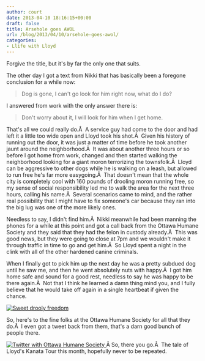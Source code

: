 ```yaml
---
author: court
date: 2013-04-10 18:16:15+00:00
draft: false
title: Arsehole goes AWOL
url: /blog/2013/04/10/arsehole-goes-awol/
categories:
- Llife with Lloyd
---
```


Forgive the title, but it's by far the only one that suits.

The other day I got a text from Nikki that has basically been a foregone conclusion for a while now:


<blockquote>Dog is gone, I can't go look for him right now, what do I do?</blockquote>


I answered from work with the only answer there is:


<blockquote>Don't worry about it, I will look for him when I get home.</blockquote>


That's all we could really do.Â  A service guy had come to the door and had left it a little too wide open and Lloyd took his shot.Â  Given his history of running out the door, it was just a matter of time before he took another jaunt around the neighborhood.Â  It was about another three hours or so before I got home from work, changed and then started walking the neighborhood looking for a giant moron terrorizing the townsfolk.Â  Lloyd can be aggressive to other dogs while he is walking on a leash, but allowed to run free he's far more easygoing.Â  That doesn't mean that the whole city is completely cool with 160 pounds of drooling moron running free, so my sense of social responsibility led me to walk the area for the next three hours, calling his name.Â  Several scenarios came to mind, and the rather real possibility that I might have to fix someone's car because they ran into the big lug was one of the more likely ones.

Needless to say, I didn't find him.Â  Nikki meanwhile had been manning the phones for a while at this point and got a call back from the Ottawa Humane Society and they said that they had the felon in custody already.Â  This was good news, but they were going to close at 7pm and we wouldn't make it through traffic in time to go and get him.Â  So Lloyd spent a night in the clink with all of the other hardened canine criminals.

When I finally got to pick him up the next day he was a pretty subdued dog until he saw me, and then he went absolutely nuts with happy.Â  I got him home safe and sound for a good rest, needless to say he was happy to be there again.Â  Not that I think he learned a damn thing mind you, and I fully believe that he would take off again in a single heartbeat if given the chance.

[![Sweet drooly freedom](http://www.vallentyne.com/blog/wp-content/uploads/2013/04/WP_20130403_001.jpg)
](http://www.vallentyne.com/blog/2013/04/10/arsehole-goes-awol/wp_20130403_001/)

So, here's to the fine folks at the Ottawa Humane Society for all that they do.Â  I even got a tweet back from them, that's a darn good bunch of people there.

[![Twitter with Ottawa Humane Society](http://www.vallentyne.com/blog/wp-content/uploads/2013/04/Untitled-picture.png)
](http://www.vallentyne.com/blog/2013/04/10/arsehole-goes-awol/untitled-picture/)Â So, there you go.Â  The tale of Lloyd's Kanata Tour this month, hopefully never to be repeated.
